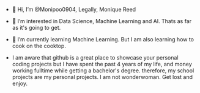 - 👋 Hi, I’m @Monipoo0904, Legally, Monique Reed
- 👀 I’m interested in Data Science, Machine Learning and AI. Thats as far as it's going to get.
- 🌱 I’m currently learning Machine Learning. But I am also learning how to cook on the cooktop.

 - I am aware that github is a great place to showcase your personal coding projects but I have spent the past 4 years of my life, and money working fulltime while getting a bachelor's degree. therefore, my school projects are my personal projects. I am not wonderwoman. Get lost and enjoy.
<!---
Monipoo0904/Monipoo0904 is a ✨ special ✨ repository because its `README.md` (this file) appears on your GitHub profile.
You can click the Preview link to take a look at your changes.
- 💞️ I’m looking to collaborate on ...

--->
